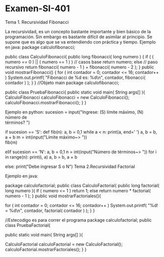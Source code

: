 # Examen-SI-401
Tema 1. Recursividad Fibonacci

La recursividad, es un concepto bastante importante y bien básico de la programación. Sin embargo es bastante difícil de asimilar 
al principio. Se supone que es algo que se va entendiendo con práctica y tiempo.
Ejemplo en java:
package calculofibonacci;

public class CalculoFibonacci{
 public long fibonacci( long numero ) {
     if ( ( numero == 0 ) || ( numero == 1 ) ) // casos base
         return numero;
     else // paso recursivo
         return fibonacci( numero - 1 ) + fibonacci( numero - 2 );
 } 
 public void mostrarFibonacci()
 {
 for ( int contador = 0; contador <= 16; contador++ )
 System.out.printf( "Fibonacci de %d es: %d\n", contador,
 fibonacci( contador ) );
 }
}
//Objeto main
package calculofibonacci;


public class PruebaFibonacci{
    public static void main( String args[] ){        
        CalculoFibonacci calculoFibonacci = new CalculoFibonacci();
            calculoFibonacci.mostrarFibonacci();
 }
 }
 
Ejemplo en python:
sucesion = input("Ingrese: (S) límite máximo, (N) número de \
términos? ")

if sucesion == 'S':
    def fib(n):
        a, b = 0,1
        while a < n:
            print(a, end=' ')
            a, b = b, a + b
    m = int(input("Límite máximo~> "))   
    fib(m)

elif sucesion == 'N':
    a, b = 0,1
    n = int(input("Número de términos~> "))
    for i in range(n):
        print(i, a)
        a, b = b, a + b

else:
    print("Debe ingresar S o N")
Tema 2.Recursividad Factorial

Ejemplo en java:

package calculofactorial;
public class CalculoFactorial{
public long factorial( long numero ){
     if ( numero <= 1 )
           return 1;
     else
 return numero * factorial( numero - 1 );
 } 
 public void mostrarFactoriales(){
     
 for ( int contador = 0; contador <= 16; contador++ )
 System.out.printf( "%d! = %d\n", contador, factorial( contador ) );
 }
 }
 
 //Estecodigo es para correr el programa
 package calculofactorial;
public class PruebaFactorial{
    
public static void main( String args[] ){
    
CalculoFactorial calculoFactorial = new CalculoFactorial();
 calculoFactorial.mostrarFactoriales();
 }
 } 
